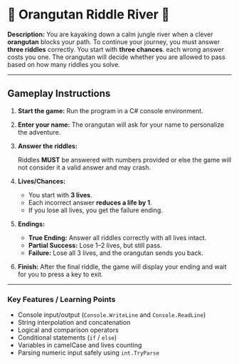 # 🛶 Orangutan Riddle River 🦧

**Description:**
You are kayaking down a calm jungle river when a clever **orangutan** blocks your path. To continue your journey, you must answer **three riddles** correctly. You start with **three chances**. each wrong answer costs you one. The orangutan will decide whether you are allowed to pass based on how many riddles you solve.

---

## **Gameplay Instructions**

1. **Start the game:**
   Run the program in a C# console environment.

2. **Enter your name:**
   The orangutan will ask for your name to personalize the adventure.

3. **Answer the riddles:**

   Riddles **MUST** be answered with numbers provided or else the game will not consider it a valid answer and may crash.

4. **Lives/Chances:**

   * You start with **3 lives**.
   * Each incorrect answer **reduces a life by 1**.
   * If you lose all lives, you get the failure ending.

5. **Endings:**

   * **True Ending:** Answer all riddles correctly with all lives intact.
   * **Partial Success:** Lose 1–2 lives, but still pass.
   * **Failure:** Lose all 3 lives, and the orangutan sends you back.

6. **Finish:**
   After the final riddle, the game will display your ending and wait for you to press a key to exit.

---

### **Key Features / Learning Points**

* Console input/output (`Console.WriteLine` and `Console.ReadLine`)
* String interpolation and concatenation
* Logical and comparison operators
* Conditional statements (`if` / `else`)
* Variables in camelCase and lives counting
* Parsing numeric input safely using `int.TryParse`
